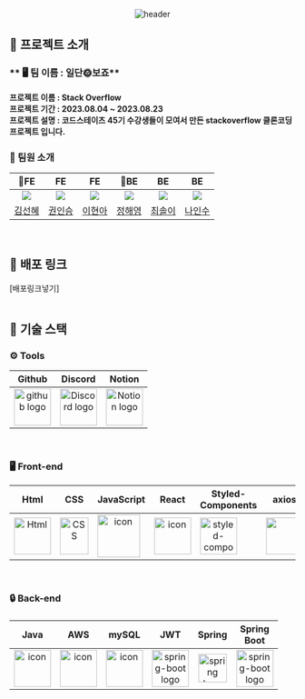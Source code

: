 <div align="center">

![header](https://capsule-render.vercel.app/api?type=waving&color=auto&height=300&section=header&text=Stack%20Overflow&fontSize=90&animation=fadeIn&fontAlignY=38&desc=Clone%20Coding%20-%20일단🌞보죠&descAlignY=51&descAlign=73)
</div>

## 📜 프로젝트 소개

### ** 🖥️ 팀 이름 : 일단🌞보죠**

**프로젝트 이름 : Stack Overflow**   
**프로젝트 기간 : 2023.08.04 ~ 2023.08.23**   
**프로젝트 설명 : 코드스테이츠 45기 수강생들이 모여서 만든 stackoverflow 클론코딩 프로젝트 입니다.**
<br />

### 👥 팀원 소개

|                               👑FE                               |                                FE                                 |                                FE                                 |                               👑BE                               |                                BE                                |                                BE                                |
| :---------------------------------------------------------------: | :---------------------------------------------------------------: | :---------------------------------------------------------------: | :---------------------------------------------------------------: | :--------------------------------------------------------------: | :--------------------------------------------------------------: |
| <img src="https://avatars.githubusercontent.com/u/115705457?v=4"> | <img src="https://avatars.githubusercontent.com/u/115705457?v=4"> | <img src="https://avatars.githubusercontent.com/u/115705457?v=4"> | <img src="https://avatars.githubusercontent.com/u/115705457?v=4"> | <img src="https://avatars.githubusercontent.com/u/115705457?v=4"> | <img src="https://avatars.githubusercontent.com/u/115705457?v=4"> |
|             [김선혜]()             |             [권인승]()              |              [이현아]()              |              [정해영]()              |          [최솔이]()           |             [나인수]()              |

<br />

## 🔗 배포 링크
[배포링크넣기]
<br />
<br />

## 🔨 기술 스택
### <span style=""> ⚙️ **Tools** </span>
|                            Github                            |                           Discord                            |                            Notion                            |
| :----------------------------------------------------------: | :----------------------------------------------------------: | :----------------------------------------------------------: |
| <img alt="github logo" src="https://techstack-generator.vercel.app/github-icon.svg" width="65" height="65"> | <img alt="Discord logo" src="https://assets-global.website-files.com/6257adef93867e50d84d30e2/62595384e89d1d54d704ece7_3437c10597c1526c3dbd98c737c2bcae.svg" height="65" width="65"> | <img alt="Notion logo" src="https://www.notion.so/cdn-cgi/image/format=auto,width=640,quality=100/front-static/shared/icons/notion-app-icon-3d.png" height="65" width="65"> |

<br/>

### <span style=""> 🖥 **Front-end** </span>
|                             Html                             |                             CSS                              |                          JavaScript                          |                            React                             |                    Styled-<br>Components                     |                            axios                             |                           Prittier                           |                            esLint                            |                         React-Quill                          |
| :----------------------------------------------------------: | :----------------------------------------------------------: | :----------------------------------------------------------: | :----------------------------------------------------------: | :----------------------------------------------------------: | :----------------------------------------------------------: | :----------------------------------------------------------: | :----------------------------------------------------------: | :----------------------------------------------------------: |
| <img alt="Html" src ="https://upload.wikimedia.org/wikipedia/commons/thumb/6/61/HTML5_logo_and_wordmark.svg/440px-HTML5_logo_and_wordmark.svg.png" width="65" height="65" /> | <div style="display: flex; align-items: flex-start;"><img src="https://user-images.githubusercontent.com/111227745/210204643-4c3d065c-59ec-481d-ac13-cea795730835.png" alt="CSS" width="50" height="65" /></div> | <div style="display: flex; align-items: flex-start;"><img src="https://techstack-generator.vercel.app/js-icon.svg" alt="icon" width="75" height="75" /></div> | <div style="display: flex; align-items: flex-start;"><img src="https://techstack-generator.vercel.app/react-icon.svg" alt="icon" width="65" height="65" /></div> | <div style="display: flex; align-items: flex-start;"><img src="https://styled-components.com/logo.png" alt="styled-components icon" width="65" height="65" /></div> | <div style="display: flex; align-items: flex-start;"><img src="https://axios-http.com/assets/logo.svg" width="65" height="65"/></div> | <div style="display: flex; align-items: flex-start;"><img src="https://user-images.githubusercontent.com/81786662/210203759-1bd2d0ea-86b3-43c0-8e30-44436d73bb9f.png" width="65" height="65"/></div> | <div style="display: flex; align-items: flex-start;"><img src="https://user-images.githubusercontent.com/81786662/210204062-cb572e61-2027-4a9b-a52c-0eac83bcf703.jpeg" width="100" height="65"/></div> | <div style="display: flex; align-items: flex-start;"><img src="https://user-images.githubusercontent.com/81786662/210204172-8fc62516-4ee9-410d-859a-17a0da1e76f9.png" width="100" height="65"/></div> |

<br/>

### <span style="">🔒  **Back-end**

### </span>

|                             Java                             |                             AWS                              |                            mySQL                             |                             JWT                              |                            Spring                            |                        Spring<br>Boot                        |
| :----------------------------------------------------------: | :----------------------------------------------------------: | :----------------------------------------------------------: | :----------------------------------------------------------: | :----------------------------------------------------------: | :----------------------------------------------------------: |
| <div style="display: flex; align-items: flex-start;"><img src="https://techstack-generator.vercel.app/java-icon.svg" alt="icon" width="65" height="65" /></div> | <div style="display: flex; align-items: flex-start;"><img src="https://techstack-generator.vercel.app/aws-icon.svg" alt="icon" width="65" height="65" /></div> | <div style="display: flex; align-items: flex-start;"><img src="https://techstack-generator.vercel.app/mysql-icon.svg" alt="icon" width="65" height="65" /></div> | <img alt="spring-boot logo" src="https://play-lh.googleusercontent.com/3C-hB-KWoyWzZjUnRsXUPu-bqB3HUHARMLjUe9OmPoHa6dQdtJNW30VrvwQ1m7Pln3A" width="65" height="65" > | <img alt="spring logo" src="https://www.vectorlogo.zone/logos/springio/springio-icon.svg" height="50" width="50" > | <img alt="spring-boot logo" src="https://t1.daumcdn.net/cfile/tistory/27034D4F58E660F616" width="65" height="65" > |

<br/>


<br />
<br />

<!--    
## 📒 API 명세서
 [명세서 링크넣기]
   

추가사항

##  ERD(Entity Relationship Diagram) 

## 🗒 커밋 규칙

 -->
